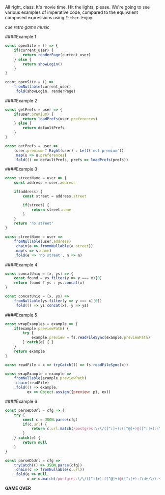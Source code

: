 All right, class. It's movie time. Hit the lights, please. We're going to see various examples of imperative code, compared to the equivalent composed expressions using `Either`. Enjoy.

*cue retro game music*

####Example 1
```javascript
const openSite = () => {
    if(current_user) {
        return renderPage(current_user)
    } else {
        return showLogin()
    }
}

cosnt openSite = () => 
    fromNullable(current_user)
    .fold(showLogin, renderPage)
```

####Example 2
```javascript
const getPrefs = user => {
    if(user.premium) {
        return loadPrefs(user.preferences)
    } else {
        return defaultPrefs
    }
}

const getPrefs = user =>
    (user.premium ? Right(user) : Left('not premium'))
    .map(u => u.preferences)
    .fold(() => defaultPrefs, prefs => loadPrefs(prefs))
```

####Example 3
```javascript
const streetName = user => {
    const address = user.address

    if(address) {
        const street = address.street

        if(street) {
            return street.name
        }
    }
    return 'no street'
}

const streetName = user =>
    fromNullable(user.address)
    .chain(a => frommNullable(a.street))
    .map(s => s.name)
    .fold(e => 'no street', n => n)
```

####Example 4
```javascript
const concatUniq = (x, ys) => {
    const found = ys.filter(y => y === x)[0]
    return found ? ys : ys.concat(x)
}

const concatUniq = (x, ys) =>
    fromNullable(ys.filter(y => y === x)[0])
    .fold(() => ys.concat(x), y => ys)
```

####Example 5
```javascript
const wrapExamples = example => {
    if(example.previewPath) {
        try {
            example.preview = fs.readFileSync(example.previewPath)
        } catch(e) { }
    }
    return example
}

const readFile = x => tryCatch(() => fs.readFileSync(x))

const wrapExample = example =>
    fromNullable(example.previewPath)
    .chain(readFile)
    .fold(() => example,
          ex => Object.assign({preview: p}, ex))
```

####Example 6
```javascript
const parseDbUrl = cfg => {
    try {
        const c = JSON.parse(cfg)
        if(c.url) {
            return c.url.match(/postgres:\/\/([^:]+):([^@]+)@([^:]+):(\d+)\/(.+)/)
        }
    } catch(e) {
        return null
    }
}

const parseDbUrl = cfg =>
    tryCatch(() => JSON.parse(cfg))
    .chain(c => fromNullable(c.url))
    .fold(e => null,
          u => u.match(/postgres:\/\/([^:]+):([^@]+)@([^:]+):(\d+)\/(.+)/))
```

**GAME OVER**